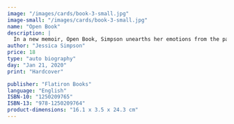```yaml
---
image: "/images/cards/book-3-small.jpg"
image-small: "/images/cards/book-3-small.jpg"
name: "Open Book"
description: |
  In a new memoir, Open Book, Simpson unearths her emotions from the past 15 years. Starting with the devastating day she realized she had a problem and working backward, Open Book looks at Simpson's life from her childhood to her burgeoning career to being a household name. It's not all about the glamour.
author: "Jessica Simpson"
price: 18
type: "auto biography"
day: "Jan 21, 2020"
print: "Hardcover"

publisher: "Flatiron Books"
language: "English"
ISBN-10: "1250209765"
ISBN-13: "978-1250209764"
product-dimensions: "16.1 x 3.5 x 24.3 cm"
---
```

